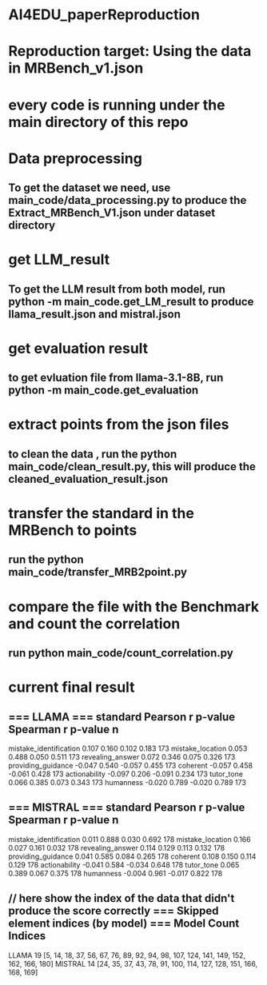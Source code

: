 # AI4EDU_paperReproduction
# Reproduction target: Using the data in MRBench_v1.json

# every code is running under the main directory of this repo

# Data preprocessing
## To get the dataset we need, use main_code/data_processing.py to produce the Extract_MRBench_V1.json under dataset directory

# get LLM_result
## To get the LLM result from both model, run python -m main_code.get_LM_result to produce llama_result.json  and mistral.json

# get evaluation result
## to get evluation file from llama-3.1-8B, run python -m main_code.get_evaluation

# extract points from the json files
## to clean the data , run the  python main_code/clean_result.py, this will produce the cleaned_evaluation_result.json

# transfer the standard in the MRBench to points
## run the python main_code/transfer_MRB2point.py 

# compare the file with the Benchmark and count the correlation
## run python main_code/count_correlation.py


# current final result

=== LLAMA ===
standard                 Pearson r     p-value  Spearman r     p-value      n
-----------------------------------------------------------------------------
mistake_identification       0.107       0.160       0.102       0.183    173
mistake_location             0.053       0.488       0.050       0.511    173
revealing_answer             0.072       0.346       0.075       0.326    173
providing_guidance          -0.047       0.540      -0.057       0.455    173
coherent                    -0.057       0.458      -0.061       0.428    173
actionability               -0.097       0.206      -0.091       0.234    173
tutor_tone                   0.066       0.385       0.073       0.343    173
humanness                   -0.020       0.789      -0.020       0.789    173

=== MISTRAL ===
standard                 Pearson r     p-value  Spearman r     p-value      n
-----------------------------------------------------------------------------
mistake_identification       0.011       0.888       0.030       0.692    178
mistake_location             0.166       0.027       0.161       0.032    178
revealing_answer             0.114       0.129       0.113       0.132    178
providing_guidance           0.041       0.585       0.084       0.265    178
coherent                     0.108       0.150       0.114       0.129    178
actionability               -0.041       0.584      -0.034       0.648    178
tutor_tone                   0.065       0.389       0.067       0.375    178
humanness                   -0.004       0.961      -0.017       0.822    178

// here show the index of the data that didn't produce the score correctly
=== Skipped element indices (by model) ===
Model    Count  Indices
-------------------------------------------
LLAMA       19  [5, 14, 18, 37, 56, 67, 76, 89, 92, 94, 98, 107, 124, 141, 149, 152, 162, 166, 180]
MISTRAL     14  [24, 35, 37, 43, 78, 91, 100, 114, 127, 128, 151, 166, 168, 169]

